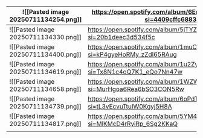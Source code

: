

| ![[Pasted image 20250711134254.png]] | https://open.spotify.com/album/6ErjoGBl4xj1AfgPjcAYsk?si=4409cffc68834beb       |
| ------------------------------------ | ------------------------------------------------------------------------------- |
| ![[Pasted image 20250711134330.png]] | https://open.spotify.com/album/5jTYZA6b4VoSRnR5TMldgb?si=20b1deec3d534f5c       |
| ![[Pasted image 20250711134400.png]] | https://open.spotify.com/album/1muCc0xAE42hkbwhnu4ALc?si=kP4gyeHoRMy_zZdI65RAug |
| ![[Pasted image 20250711134619.png]] | https://open.spotify.com/album/1u2Zy5OTRapay4UwQuRYSr?si=Tx8N1c4oQ7K1_eQo7Nn47w |
| ![[Pasted image 20250711134658.png]] | https://open.spotify.com/album/1WZWsf39bn1bNMxysFgSL1?si=MurHgoa6Rea6bSO3CON5Rw |
| ![[Pasted image 20250711134739.png]] | https://open.spotify.com/album/6oPdTuieTzCicl8r1qKvFT?si=tL3vEcvuTtuIW0Kgyj5H8A |
| ![[Pasted image 20250711134817.png]] | https://open.spotify.com/album/5YM4EWvkmSAalgvqckMiT9?si=MlKMcD4rRyiRp_6Sg2KKaQ |
|                                      |                                                                                 |
